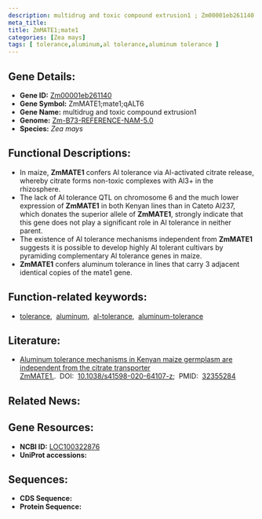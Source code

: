 ```yaml
---
description: multidrug and toxic compound extrusion1 ; Zm00001eb261140 ; Zea mays
meta_title:
title: ZmMATE1;mate1
categories: [Zea mays]
tags: [ tolerance,aluminum,al tolerance,aluminum tolerance ]
---
```


## Gene Details:
- **Gene ID:**	[Zm00001eb261140](https://www.maizegdb.org/gene_center/gene/Zm00001eb261140)
- **Gene Symbol:** ZmMATE1;mate1;qALT6
- **Gene Name:** multidrug and toxic compound extrusion1
- **Genome:** [Zm-B73-REFERENCE-NAM-5.0](https://www.maizegdb.org/genome/assembly/Zm-B73-REFERENCE-NAM-5.0)
- **Species:** *Zea mays*

## Functional Descriptions:
   - In maize, **ZmMATE1** confers Al tolerance via Al-activated citrate release, whereby citrate forms non-toxic complexes with Al3+ in the rhizosphere.
   - The lack of Al tolerance QTL on chromosome 6 and the much lower expression of **ZmMATE1** in both Kenyan lines than in Cateto Al237, which donates the superior allele of **ZmMATE1**, strongly indicate that this gene does not play a significant role in Al tolerance in neither parent.
   - The existence of Al tolerance mechanisms independent from **ZmMATE1** suggests it is possible to develop highly Al tolerant cultivars by pyramiding complementary Al tolerance genes in maize.
   - **ZmMATE1** confers aluminum tolerance in lines that carry 3 adjacent identical copies of the mate1 gene.

## Function-related keywords:
- [tolerance](/tags/tolerance/),&nbsp;&nbsp;[aluminum](/tags/aluminum/),&nbsp;&nbsp;[al-tolerance](/tags/al-tolerance/),&nbsp;&nbsp;[aluminum-tolerance](/tags/aluminum-tolerance/)

## Literature:
   - [Aluminum tolerance mechanisms in Kenyan maize germplasm are independent from the citrate transporter ZmMATE1.]( https://www.ncbi.nlm.nih.gov/pmc/articles/PMC7193623/).&nbsp;&nbsp;DOI:&nbsp;&nbsp;[10.1038/s41598-020-64107-z](https://www.ncbi.nlm.nih.gov/pmc/articles/PMC7193623/);&nbsp;&nbsp;PMID:&nbsp;&nbsp;[32355284](https://pubmed.ncbi.nlm.nih.gov/32355284/)

## Related News:

## Gene Resources:
- **NCBI ID:**  [LOC100322876](https://www.ncbi.nlm.nih.gov/gene/?term=LOC100322876)
- **UniProt accessions:** [](https://www.uniprot.org/uniprotkb//entry)



## Sequences:
- **CDS Sequence:**
- **Protein Sequence:**
